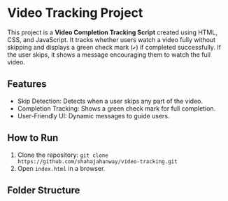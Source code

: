 # Video Tracking Project

This project is a **Video Completion Tracking Script** created using HTML, CSS, and JavaScript. It tracks whether users watch a video fully without skipping and displays a green check mark (`✔`) if completed successfully. If the user skips, it shows a message encouraging them to watch the full video.

## Features
- Skip Detection: Detects when a user skips any part of the video.
- Completion Tracking: Shows a green check mark for full completion.
- User-Friendly UI: Dynamic messages to guide users.

## How to Run
1. Clone the repository: `git clone https://github.com/shahajahanway/video-tracking.git`
2. Open `index.html` in a browser.

## Folder Structure
